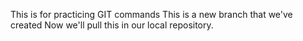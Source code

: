 This is for practicing GIT commands
This is a new branch that we've created
Now we'll pull this in our local repository.
